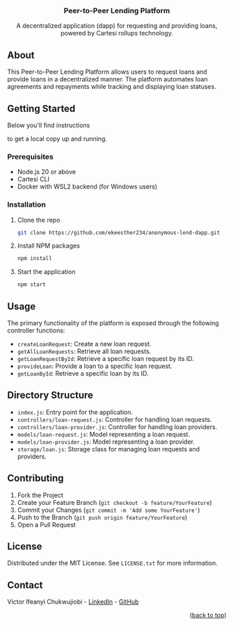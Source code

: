 <a id="readme-top"></a>
<!-- PROJECT LOGO -->
<br />
<div align="center">
  <h3 align="center">Peer-to-Peer Lending Platform</h3>
  <p align="center">
    A decentralized application (dapp) for requesting and providing loans, powered by Cartesi rollups technology.
  </p>
</div>

## About

<p>
    This Peer-to-Peer Lending Platform allows users to request loans and provide loans in a decentralized manner. 
    The platform automates loan agreements and repayments while tracking and displaying loan statuses.
</p>

## Getting Started

Below you'll find instructions

 to get a local copy up and running.

### Prerequisites

- Node.js 20 or above
- Cartesi CLI
- Docker with WSL2 backend (for Windows users)

### Installation

1. Clone the repo

   ```sh
   git clone https://github.com/ekeesther234/anonymous-lend-dapp.git 
   ```

2. Install NPM packages

   ```sh
   npm install
   ```

3. Start the application

   ```sh
   npm start
   ```

## Usage

The primary functionality of the platform is exposed through the following controller functions:

- `createLoanRequest`: Create a new loan request.
- `getAllLoanRequests`: Retrieve all loan requests.
- `getLoanRequestById`: Retrieve a specific loan request by its ID.
- `provideLoan`: Provide a loan to a specific loan request.
- `getLoanById`: Retrieve a specific loan by its ID.

## Directory Structure

- `index.js`: Entry point for the application.
- `controllers/loan-request.js`: Controller for handling loan requests.
- `controllers/loan-provider.js`: Controller for handling loan providers.
- `models/loan-request.js`: Model representing a loan request.
- `models/loan-provider.js`: Model representing a loan provider.
- `storage/loan.js`: Storage class for managing loan requests and providers.

## Contributing

1. Fork the Project
2. Create your Feature Branch (`git checkout -b feature/YourFeature`)
3. Commit your Changes (`git commit -m 'Add some YourFeature'`)
4. Push to the Branch (`git push origin feature/YourFeature`)
5. Open a Pull Request

## License

Distributed under the MIT License. See `LICENSE.txt` for more information.

## Contact

Victor Ifeanyi Chukwujiobi - [LinkedIn](https://linkedin.com/in/yourusername) - [GitHub](https://github.com/yourusername)

<p align="right">(<a href="#readme-top">back to top</a>)</p>
